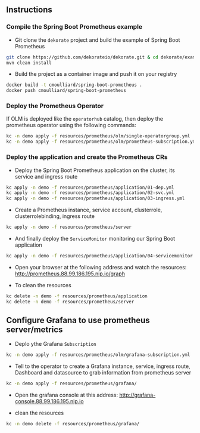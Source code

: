 ## Instructions

### Compile the Spring Boot Prometheus example

- Git clone the `dekorate` project and build the example of Spring Boot Prometheus
```bash
git clone https://github.com/dekorateio/dekorate.git & cd dekorate/examples/spring-boot-with-prometheus-on-kubernetes-example
mvn clean install
```
- Build the project as a container image and push it on your registry
```bash
docker build -t cmoulliard/spring-boot-prometheus .
docker push cmoulliard/spring-boot-prometheus
```

### Deploy the Prometheus Operator

If OLM is deployed like the `operatorhub` catalog, then deploy the prometheus operator using the following commands:
```bash
kc -n demo apply -f resources/prometheus/olm/single-operatorgroup.yml
kc -n demo apply -f resources/prometheus/olm/prometheus-subscription.yml
```

### Deploy the application and create the Prometheus CRs

- Deploy the Spring Boot Prometheus application on the cluster, its service and ingress route
```bash
kc apply -n demo -f resources/prometheus/application/01-dep.yml
kc apply -n demo -f resources/prometheus/application/02-svc.yml
kc apply -n demo -f resources/prometheus/application/03-ingress.yml
```

- Create a Prometheus instance, service account, clusterrole, clusterrolebinding, ingress route
```bash
kc apply -n demo -f resources/prometheus/server
```

- And finally deploy the `ServiceMonitor` monitoring our Spring Boot application
```bash
kc apply -n demo -f resources/prometheus/application/04-servicemonitor.yml
```

- Open your browser at the following address and watch the resources: http://prometheus.88.99.186.195.nip.io/graph

- To clean the resources
```bash
kc delete -n demo -f resources/prometheus/application
kc delete -n demo -f resources/prometheus/server
```

## Configure Grafana to use prometheus server/metrics

- Deplo ythe Grafana `Subscription`
```bash
kc -n demo apply -f resources/prometheus/olm/grafana-subscription.yml
```

- Tell to the operator to create a Grafana instance, service, ingress route, Dashboard and datasource to grab
  information from prometheus server
```bash
kc -n demo apply -f resources/prometheus/grafana/
```

- Open the grafana console at this address: http://grafana-console.88.99.186.195.nip.io

- clean the resources
```bash
kc -n demo delete -f resources/prometheus/grafana/
```